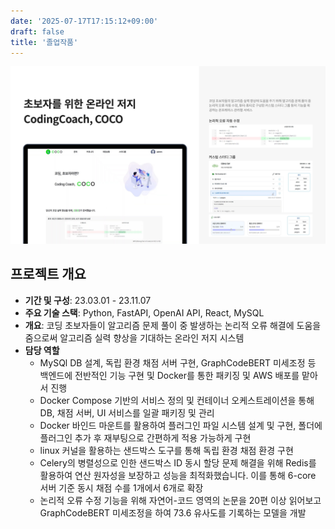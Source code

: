 ```yaml
---
date: '2025-07-17T17:15:12+09:00'
draft: false
title: '졸업작품'
---
```


![](졸업작품.jpg)

## 프로젝트 개요
- **기간 및 구성**: 23.03.01 - 23.11.07
- **주요 기술 스택**: Python, FastAPI, OpenAI API, React, MySQL
- **개요**: 코딩 초보자들이 알고리즘 문제 풀이 중 발생하는 논리적 오류 해결에 도움을 줌으로써 알고리즘 실력 향상을 기대하는 온라인 저지 시스템
- **담당 역할**
    - MySQl DB 설계, 독립 환경 채점 서버 구현, GraphCodeBERT 미세조정 등 백엔드에 전반적인 기능 구현 및 Docker를 통한 패키징 및 AWS 배포를 맡아서 진행
    - Docker Compose 기반의 서비스 정의 및 컨테이너 오케스트레이션을 통해 DB, 채점 서버, UI 서비스를 일괄 패키징 및 관리
    - Docker 바인드 마운트를 활용하여 플러그인 파일 시스템 설계 및 구현, 폴더에 플러그인 추가 후 재부팅으로 간편하게 적용 가능하게 구현
    - linux 커널을 활용하는 샌드박스 도구를 통해 독립 환경 채점 환경 구현
    - Celery의 병렬성으로 인한 샌드박스 ID 동시 할당 문제 해결을 위해 Redis를 활용하여 연산 원자성을 보장하고 성능을 최적화했습니다. 이를 통해 6-core 서버 기준 동시 채점 수를 1개에서 6개로 확장
    - 논리적 오류 수정 기능을 위해 자연어-코드 영역의 논문을 20편 이상 읽어보고 GraphCodeBERT 미세조정을 하여 73.6 유사도를 기록하는 모델을 개발